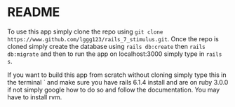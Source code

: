 # README

To use this app simply clone the repo using `git clone https://www.github.com/lggg123/rails_7_stimulus.git`. Once the repo is cloned simply create the database using `rails db:create` then `rails db:migrate` and then to run the app on localhost:3000 simply type in `rails s`. 

If you want to build this app from scratch without cloning simply type this in the terminal ` and make sure you have rails 6.1.4 install and are on ruby 3.0.0 if not simply google how to do so and follow the documentation. You may have to install rvm. 
